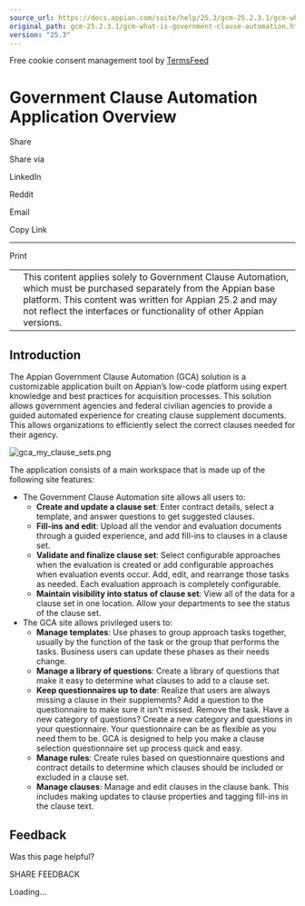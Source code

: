 ```yaml
---
source_url: https://docs.appian.com/suite/help/25.3/gcm-25.2.3.1/gcm-what-is-government-clause-automation.html
original_path: gcm-25.2.3.1/gcm-what-is-government-clause-automation.html
version: "25.3"
---
```


Free cookie consent management tool by [TermsFeed](https://www.termsfeed.com/)

# Government Clause Automation Application Overview

Share

Share via

LinkedIn

Reddit

Email

Copy Link

* * *

Print

<table><tbody><tr><td><i class="fa fa-check-square-o" aria-hidden="true"></i></td><td>This content applies solely to Government Clause Automation, which must be purchased separately from the Appian base platform. This content was written for Appian 25.2 and may not reflect the interfaces or functionality of other Appian versions.</td></tr></tbody></table>

## Introduction

The Appian Government Clause Automation (GCA) solution is a customizable application built on Appian’s low-code platform using expert knowledge and best practices for acquisition processes. This solution allows government agencies and federal civilian agencies to provide a guided automated experience for creating clause supplement documents. This allows organizations to efficiently select the correct clauses needed for their agency.

![gca_my_clause_sets.png](images/gca_my_clause_sets.png)

The application consists of a main workspace that is made up of the following site features:

-   The Government Clause Automation site allows all users to:
    -   **Create and update a clause set**: Enter contract details, select a template, and answer questions to get suggested clauses.
    -   **Fill-ins and edit**: Upload all the vendor and evaluation documents through a guided experience, and add fill-ins to clauses in a clause set.
    -   **Validate and finalize clause set**: Select configurable approaches when the evaluation is created or add configurable approaches when evaluation events occur. Add, edit, and rearrange those tasks as needed. Each evaluation approach is completely configurable.
    -   **Maintain visibility into status of clause set**: View all of the data for a clause set in one location. Allow your departments to see the status of the clause set.
-   The GCA site allows privileged users to:
    -   **Manage templates**: Use phases to group approach tasks together, usually by the function of the task or the group that performs the tasks. Business users can update these phases as their needs change.
    -   **Manage a library of questions**: Create a library of questions that make it easy to determine what clauses to add to a clause set.
    -   **Keep questionnaires up to date**: Realize that users are always missing a clause in their supplements? Add a question to the questionnaire to make sure it isn't missed. Remove the task. Have a new category of questions? Create a new category and questions in your questionnaire. Your questionnaire can be as flexible as you need them to be. GCA is designed to help you make a clause selection questionnaire set up process quick and easy.
    -   **Manage rules**: Create rules based on questionnaire questions and contract details to determine which clauses should be included or excluded in a clause set.
    -   **Manage clauses**: Manage and edit clauses in the clause bank. This includes making updates to clause properties and tagging fill-ins in the clause text.

## Feedback

Was this page helpful?

SHARE FEEDBACK

Loading...